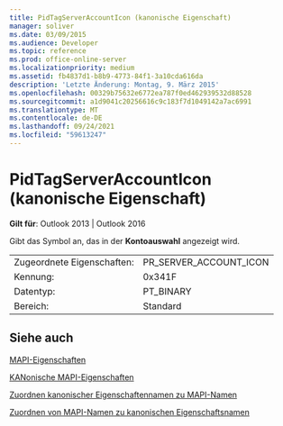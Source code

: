 ```yaml
---
title: PidTagServerAccountIcon (kanonische Eigenschaft)
manager: soliver
ms.date: 03/09/2015
ms.audience: Developer
ms.topic: reference
ms.prod: office-online-server
ms.localizationpriority: medium
ms.assetid: fb4837d1-b8b9-4773-84f1-3a10cda616da
description: 'Letzte Änderung: Montag, 9. März 2015'
ms.openlocfilehash: 00329b75632e6772ea787f0ed462939532d88528
ms.sourcegitcommit: a1d9041c20256616c9c183f7d1049142a7ac6991
ms.translationtype: MT
ms.contentlocale: de-DE
ms.lasthandoff: 09/24/2021
ms.locfileid: "59613247"
---
```

# <a name="pidtagserveraccounticon-canonical-property"></a>PidTagServerAccountIcon (kanonische Eigenschaft)

  
  
**Gilt für**: Outlook 2013 | Outlook 2016 
  
Gibt das Symbol an, das in der **Kontoauswahl** angezeigt wird.
  
|||
|:-----|:-----|
|Zugeordnete Eigenschaften:  <br/> |PR_SERVER_ACCOUNT_ICON  <br/> |
|Kennung:  <br/> |0x341F  <br/> |
|Datentyp:  <br/> |PT_BINARY  <br/> |
|Bereich:  <br/> |Standard  <br/> |
   
## <a name="see-also"></a>Siehe auch



[MAPI-Eigenschaften](mapi-properties.md)
  
[KANonische MAPI-Eigenschaften](mapi-canonical-properties.md)
  
[Zuordnen kanonischer Eigenschaftennamen zu MAPI-Namen](mapping-canonical-property-names-to-mapi-names.md)
  
[Zuordnen von MAPI-Namen zu kanonischen Eigenschaftsnamen](mapping-mapi-names-to-canonical-property-names.md)


